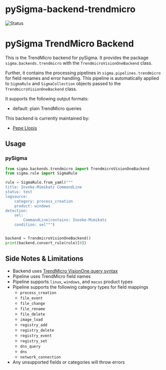 # pySigma-backend-trendmicro
![Status](https://img.shields.io/badge/Status-alpha-yellow)

# pySigma TrendMicro Backend

This is the TrendMicro backend for pySigma. It provides the package `sigma.backends.trendmicro` with the `TrendmicroVisionOneBackend` class.

Further, it contains the processing pipelines in `sigma.pipelines.trendmicro` for field renames and error handling. This pipeline is automatically applied to `SigmaRule` and `SigmaCollection` objects passed to the `TrendmicroVisionOneBackend` class.

It supports the following output formats:

* default: plain TrendMicro queries

This backend is currently maintained by:

* [Pepe Llopis](https://github.com/cyberg-academy)

## Usage

### pySigma
```python
from sigma.backends.trendmicro import TrendmicroVisionOneBackend
from sigma.rule import SigmaRule

rule = SigmaRule.from_yaml("""
title: Invoke-Mimikatz CommandLine
status: test
logsource:
    category: process_creation
    product: windows
detection:
    sel:
        CommandLine|contains: Invoke-Mimikatz
    condition: sel""")


backend = TrendmicroVisionOneBackend()
print(backend.convert_rule(rule)[0])
```

## Side Notes & Limitations
- Backend uses [TrendMicro VisionOne query syntax](https://docs.trendmicro.com/en-us/documentation/article/trend-vision-one-search-syntax)
- Pipeline uses TrendMicro field names
- Pipeline supports `linux`, `windows`, and `macos` product types
- Pipeline supports the following category types for field mappings
  - `process_creation`
  - `file_event`
  - `file_change`
  - `file_rename`
  - `file_delete`
  - `image_load`
  - `registry_add`
  - `registry_delete`
  - `registry_event`
  - `registry_set`
  - `dns_query`
  - `dns`
  - `network_connection`
- Any unsupported fields or categories will throw errors
